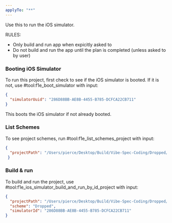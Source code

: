 ```yaml
---
applyTo: "**"
---
```


Use this to run the iOS simulator.

RULES:

- Only build and run app when expicitly asked to
- Do not build and run the app until the plan is completed (unless asked to by user)

### Booting iOS Simulator
To run this project, first check to see if the iOS simulator is booted. If it is not, use #tool:f1e_boot_simulator with input:
```json
{
  "simulatorUuid": "286D88BB-AE8B-4455-B785-DCFCA22CB711"
}
```

This boots the iOS simulator if not already booted.

### List Schemes
To see project schemes, run #tool:f1e_list_schemes_project with input:
```json
{
  "projectPath": "/Users/pierce/Desktop/Build/Vibe-Spec-Coding/Dropped/Dropped.xcodeproj"
 }
```

### Build & run
To build and run the project, use #tool:f1e_ios_simulator_build_and_run_by_id_project with input:
```json
{
  "projectPath": "/Users/pierce/Desktop/Build/Vibe-Spec-Coding/Dropped/Dropped.xcodeproj",
  "scheme": "Dropped",
  "simulatorId": "286D88BB-AE8B-4455-B785-DCFCA22CB711"
}
```
